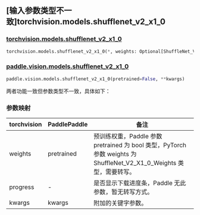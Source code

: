 ## [输入参数类型不一致]torchvision.models.shufflenet_v2_x1_0

### [torchvision.models.shufflenet_v2_x1_0](https://pytorch.org/vision/main/models/generated/torchvision.models.shufflenet_v2_x1_0.html)

```python
torchvision.models.shufflenet_v2_x1_0(*, weights: Optional[ShuffleNet_V2_X1_0_Weights] = None, progress: bool = True, **kwargs: Any)
```

### [paddle.vision.models.shufflenet_v2_x1_0](https://www.paddlepaddle.org.cn/documentation/docs/zh/api/paddle/vision/models/shufflenet_v2_x1_0_cn.html)

```python
paddle.vision.models.shufflenet_v2_x1_0(pretrained=False, **kwargs)
```

两者功能一致但参数类型不一致，具体如下：

### 参数映射

| torchvision | PaddlePaddle | 备注 |
| ----------- | ------------ | ---- |
| weights     | pretrained   | 预训练权重，Paddle 参数 pretrained 为 bool 类型，PyTorch 参数 weights 为 ShuffleNet_V2_X1_0_Weights 类型，需要转写。|
| progress    | -            | 是否显示下载进度条，Paddle 无此参数，暂无转写方式。|
| kwargs      | kwargs       | 附加的关键字参数。|

